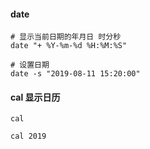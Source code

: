 ####  date

```shell
# 显示当前日期的年月日 时分秒
date "+ %Y-%m-%d %H:%M:%S" 

# 设置日期
date -s "2019-08-11 15:20:00" 
```



####  cal 显示日历

```shell
cal

cal 2019
```

